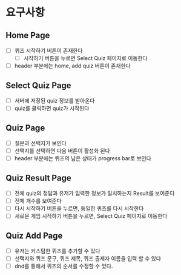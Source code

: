 # 요구사항

## Home Page

- [ ] 퀴즈 시작하기 버튼이 존재한다
  - [ ] 시작하기 버튼을 누르면 Select Quiz 페이지로 이동한다
- [ ] header 부분에는 home, add quiz 버튼이 존재한다

## Select Quiz Page

- [ ] 서버에 저장된 quiz 정보를 받아온다
- [ ] quiz를 클릭하면 quiz가 시작된다

## Quiz Page

- [ ] 질문과 선택지가 보인다
- [ ] 선택지를 선택하면 다음 버튼이 활성화 된다
- [ ] header 부분에는 퀴즈의 남은 상태가 progress bar로 보인다

## Quiz Result Page

- [ ] 전체 quiz의 정답과 유저가 입력한 정보가 일치하는지 Result를 보여준다
- [ ] 전체 개수를 보여준다
- [ ] 다시 시작하기 버튼을 누르면, 동일한 퀴즈를 다시 시작한다
- [ ] 새로운 게임 시작하기 버튼을 누르면, Select Quiz 페이지로 이동한다

## Quiz Add Page

- [ ] 유저는 커스텀한 퀴즈를 추가할 수 있다
- [ ] 선택지와 퀴즈 문구, 퀴즈 제목, 퀴즈 출제자 이름을 입력 할 수 있다
- [ ] dnd를 통해서 퀴즈의 순서를 수정할 수 있다.
